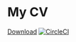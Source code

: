 # My CV
[Download](https://19-31460429-gh.circle-artifacts.com/0/root/project/resume.pdf)
[![CircleCI](https://circleci.com/gh/psamim/cv.svg?style=svg)](https://circleci.com/gh/psamim/cv)
